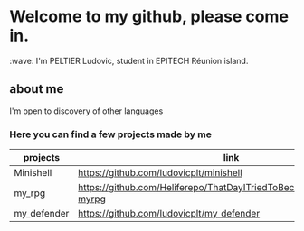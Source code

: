 # Welcome to my github, please come in. 
  <p>:wave: I'm PELTIER Ludovic, student in EPITECH Réunion island.</p>
  

## about me
 <p> I'm open to discovery of other languages</p>

### Here you can find a few projects made by me

projects | link
-------- | -----
Minishell     | https://github.com/ludovicplt/minishell 
my_rpg   |  https://github.com/Heliferepo/ThatDayITriedToBecomeTheDemonKing-myrpg
my_defender | https://github.com/ludovicplt/my_defender

<!---
ludovicplt/ludovicplt is a ✨ special ✨ repository because its `README.md` (this file) appears on your GitHub profile.
You can click the Preview link to take a look at your changes.
--->
